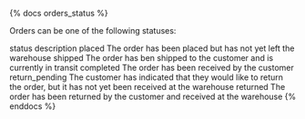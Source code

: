 {% docs orders_status %}

Orders can be one of the following statuses:

status	description
placed	The order has been placed but has not yet left the warehouse
shipped	The order has ben shipped to the customer and is currently in transit
completed	The order has been received by the customer
return_pending	The customer has indicated that they would like to return the order, but it has not yet been received at the warehouse
returned	The order has been returned by the customer and received at the warehouse
{% enddocs %}